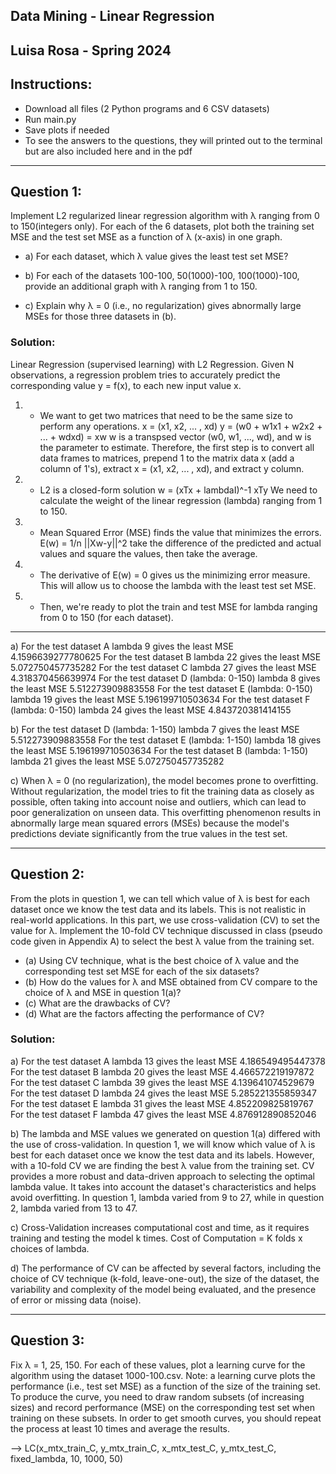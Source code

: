 ## Data Mining - Linear Regression
Luisa Rosa - Spring 2024
---
## Instructions:
+ Download all files (2 Python programs and 6 CSV datasets)
+ Run main.py
+ Save plots if needed
+ To see the answers to the questions, they will printed out to the terminal but are also included here and in the pdf

---
## Question 1: 
Implement L2 regularized linear regression algorithm with λ ranging from 0 to 150(integers only). For each of the 6 datasets, plot both the training set MSE and the test set MSE as a function of λ (x-axis) in one graph.

*   a) For each dataset, which λ value gives the least test set MSE?

*   b) For each of the datasets 100-100, 50(1000)-100, 100(1000)-100, provide an additional graph with λ ranging from 1 to 150.

*   c) Explain why λ = 0 (i.e., no regularization) gives abnormally large MSEs for those three datasets in (b).

### Solution:
Linear Regression (supervised learning) with L2 Regression.
Given N observations, a regression problem tries to accurately predict the corresponding value y = f(x), to each new input value x.

1) - We want to get two matrices that need to be the same size to perform any operations.
x = (x1, x2, ... , xd)
y = (w0 + w1x1 + w2x2 + ... + wdxd) = xw
w is a transpsed vector (w0, w1, ..., wd), and w is the parameter to estimate.
Therefore, the first step is to convert all data frames to matrices, prepend 1 to the matrix data x (add a column of 1's), extract x = (x1, x2, ... , xd), and extract y column.

2) - L2 is a closed-form solution
w = (xTx + lambdaI)^-1 xTy
We need to calculate the weight of the linear regression (lambda) ranging from 1 to 150.

3) - Mean Squared Error (MSE) finds the value that minimizes the errors.
E(w) = 1/n ||Xw-y||^2
take the difference of the predicted and actual values and square the values, then take the average.

4) - The derivative of E(w) = 0 gives us the minimizing error measure. This will allow us to choose the lambda with the least test set MSE.

5) - Then, we're ready to plot the train and test MSE for lambda ranging from 0 to 150 (for each dataset).

---

a) For the test dataset A lambda 9 gives the least MSE 4.1596639277780625
For the test dataset B lambda 22 gives the least MSE 5.072750457735282
For the test dataset C lambda 27 gives the least MSE 4.318370456639974
For the test dataset D (lambda: 0-150) lambda 8 gives the least MSE 5.512273909883558
For the test dataset E (lambda: 0-150) lambda 19 gives the least MSE 5.196199710503634
For the test dataset F (lambda: 0-150) lambda 24 gives the least MSE 4.843720381414155

b) For the test dataset D (lambda: 1-150) lambda 7 gives the least MSE 5.512273909883558
For the test dataset E (lambda: 1-150) lambda 18 gives the least MSE 5.196199710503634
For the test dataset B (lambda: 1-150) lambda 21 gives the least MSE 5.072750457735282

c) When λ = 0 (no regularization), the model becomes prone to overfitting. Without regularization, the model tries to fit the training data as closely as possible, often taking into account noise and outliers, which can lead to poor generalization on unseen data. This overfitting phenomenon results in abnormally large mean squared errors (MSEs) because the model's predictions deviate significantly from the true values in the test set.

---

## Question 2: 
From the plots in question 1, we can tell which value of λ is best for each dataset once we know the test data and its labels. This is not realistic in real-world applications. In this part, we use cross-validation (CV) to set the value for λ. Implement the 10-fold CV technique discussed in class (pseudo code given in Appendix A) to select the best λ value from the training set.
* (a) Using CV technique, what is the best choice of λ value and the corresponding test set MSE for each of the six datasets?
* (b) How do the values for λ and MSE obtained from CV compare to the choice of λ and MSE in question 1(a)?
* (c) What are the drawbacks of CV?
* (d) What are the factors affecting the performance of CV?

### Solution:
a) For the test dataset A lambda 13 gives the least MSE 4.186549495447378
For the test dataset B lambda 20 gives the least MSE 4.466572219197872
For the test dataset C lambda 39 gives the least MSE 4.139641074529679
For the test dataset D lambda 24 gives the least MSE 5.285221355859347
For the test dataset E lambda 31 gives the least MSE 4.852209825819767
For the test dataset F lambda 47 gives the least MSE 4.876912890852046

b) The lambda and MSE values we generated on question 1(a) differed with the use of cross-validation. In question 1, we will know which value of λ is best for each dataset once we know the test data and its labels. However, with a 10-fold CV we are finding the best λ value from the training set. CV provides a more robust and data-driven approach to selecting the optimal lambda value. It takes into account the dataset's characteristics and helps avoid overfitting. In question 1, lambda varied from 9 to 27, while in question 2, lambda varied from 13 to 47.

c) Cross-Validation increases computational cost and time, as it requires training and testing the model k times. Cost of Computation = K folds x choices of lambda.

d) The performance of CV can be affected by several factors, including the choice of CV technique (k-fold, leave-one-out), the size of the dataset, the variability and complexity of the model being evaluated, and the presence of error or missing data (noise).

---

## Question 3: 
Fix λ = 1, 25, 150. For each of these values, plot a learning curve for the algorithm using the dataset 1000-100.csv. Note: a learning curve plots the performance (i.e., test set MSE) as a function of the size of the training set. To produce the curve, you need to draw random subsets (of increasing sizes) and record performance (MSE) on the corresponding test set when training on these subsets. In order to get smooth curves, you should repeat the process at least 10 times and average the results.

--> LC(x_mtx_train_C, y_mtx_train_C, x_mtx_test_C, y_mtx_test_C, fixed_lambda, 10, 1000, 50)
